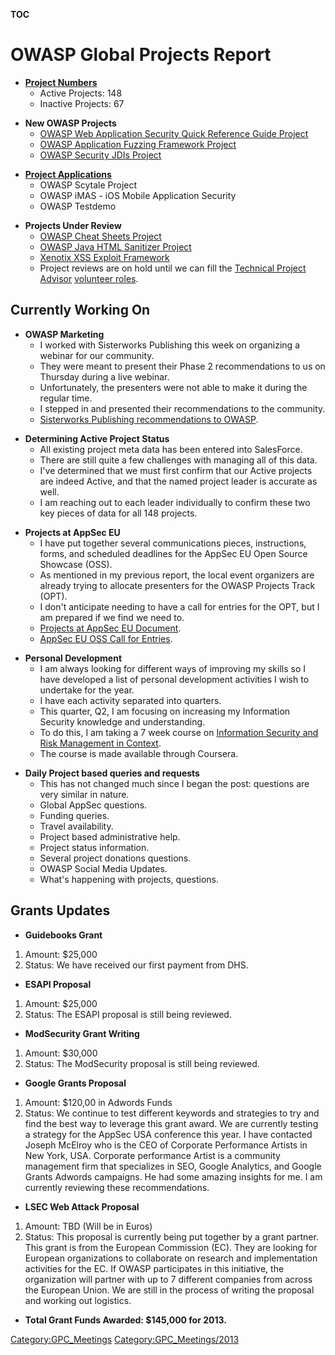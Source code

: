 __TOC__

# OWASP Global Projects Report

  - **[Project
    Numbers](https://docs.google.com/spreadsheet/ccc?key=0AllOCxlYdf1AdHBGbDhXQko4akJoVnMtMUpvZnJucVE&usp=sharing)**
      - Active Projects: 148
      - Inactive Projects: 67

<!-- end list -->

  - **New OWASP Projects**
      - [OWASP Web Application Security Quick Reference Guide
        Project](https://www.owasp.org/index.php/OWASP_Web_Application_Security_Quick_Reference_Guide_Project)
      - [OWASP Application Fuzzing Framework
        Project](https://www.owasp.org/index.php/OWASP_Application_Fuzzing_Framework_Project)
      - [OWASP Security JDIs
        Project](https://www.owasp.org/index.php/OWASP_Security_JDIs_Project)

<!-- end list -->

  - **[Project
    Applications](https://docs.google.com/a/owasp.org/spreadsheet/ccc?key=0Amvv_7Gz8Z7TdHZfWGhHZ0Z4UFFwZU42djBXcVVLSlE#gid=0)**
      - OWASP Scytale Project
      - OWASP iMAS - iOS Mobile Application Security
      - OWASP Testdemo

<!-- end list -->

  - **Projects Under Review**
      - [OWASP Cheat Sheets
        Project](https://www.owasp.org/index.php/Cheat_Sheets)
      - [OWASP Java HTML Sanitizer
        Project](https://www.owasp.org/index.php/OWASP_Java_HTML_Sanitizer_Project)
      - [Xenotix XSS Exploit
        Framework](https://www.owasp.org/index.php/OWASP_Xenotix_XSS_Exploit_Framework)
      - Project reviews are on hold until we can fill the [Technical
        Project
        Advisor](https://www.owasp.org/index.php/Projects/Reviews_Management_Proposal_2013)
        [volunteer
        roles](http://owasp.force.com/volunteers/GW_Volunteers__VolunteersJobListing?campaignid=701U0000000AUtE).

## Currently Working On

  - **OWASP Marketing**
      - I worked with Sisterworks Publishing this week on organizing a
        webinar for our community.
      - They were meant to present their Phase 2 recommendations to us
        on Thursday during a live webinar.
      - Unfortunately, the presenters were not able to make it during
        the regular time.
      - I stepped in and presented their recommendations to the
        community.
      - [Sisterworks Publishing recommendations to
        OWASP](https://www.owasp.org/images/c/c5/OWASP_Recommendations-Presentation2-April24.pdf).

<!-- end list -->

  - **Determining Active Project Status**
      - All existing project meta data has been entered into SalesForce.
      - There are still quite a few challenges with managing all of this
        data.
      - I've determined that we must first confirm that our Active
        projects are indeed Active, and that the named project leader is
        accurate as well.
      - I am reaching out to each leader individually to confirm these
        two key pieces of data for all 148 projects.

<!-- end list -->

  - **Projects at AppSec EU**
      - I have put together several communications pieces, instructions,
        forms, and scheduled deadlines for the AppSec EU Open Source
        Showcase (OSS).
      - As mentioned in my previous report, the local event organizers
        are already trying to allocate presenters for the OWASP Projects
        Track (OPT).
      - I don't anticipate needing to have a call for entries for the
        OPT, but I am prepared if we find we need to.
      - [Projects at AppSec EU
        Document](https://docs.google.com/document/d/1dOrUYtwlBXwfhPyZa9JYqV1MeUUjSxvjm5mwgMqJXhE/edit?usp=sharing).
      - [AppSec EU OSS Call for
        Entries](https://docs.google.com/a/owasp.org/spreadsheet/viewform?formkey=dGhkUUhkeDBWOVZPcVdzcWloYWhla3c6MA#gid=0).

<!-- end list -->

  - **Personal Development**
      - I am always looking for different ways of improving my skills so
        I have developed a list of personal development activities I
        wish to undertake for the year.
      - I have each activity separated into quarters.
      - This quarter, Q2, I am focusing on increasing my Information
        Security knowledge and understanding.
      - To do this, I am taking a 7 week course on [Information Security
        and Risk Management in
        Context](https://www.coursera.org/course/inforiskman).
      - The course is made available through Coursera.

<!-- end list -->

  - **Daily Project based queries and requests**
      - This has not changed much since I began the post: questions are
        very similar in nature.
      - Global AppSec questions.
      - Funding queries.
      - Travel availability.
      - Project based administrative help.
      - Project status information.
      - Several project donations questions.
      - OWASP Social Media Updates.
      - What's happening with projects, questions.

## Grants Updates

  - **Guidebooks Grant**

<!-- end list -->

1.  Amount: $25,000
2.  Status: We have received our first payment from DHS.

<!-- end list -->

  - **ESAPI Proposal**

<!-- end list -->

1.  Amount: $25,000
2.  Status: The ESAPI proposal is still being reviewed.

<!-- end list -->

  - **ModSecurity Grant Writing**

<!-- end list -->

1.  Amount: $30,000
2.  Status: The ModSecurity proposal is still being reviewed.

<!-- end list -->

  - **Google Grants Proposal**

<!-- end list -->

1.  Amount: $120,00 in Adwords Funds
2.  Status: We continue to test different keywords and strategies to try
    and find the best way to leverage this grant award. We are currently
    testing a strategy for the AppSec USA conference this year. I have
    contacted Joseph McElroy who is the CEO of Corporate Performance
    Artists in New York, USA. Corporate performance Artist is a
    community management firm that specializes in SEO, Google Analytics,
    and Google Grants Adwords campaigns. He had some amazing insights
    for me. I am currently reviewing these recommendations.

<!-- end list -->

  - **LSEC Web Attack Proposal**

<!-- end list -->

1.  Amount: TBD (Will be in Euros)
2.  Status: This proposal is currently being put together by a grant
    partner. This grant is from the European Commission (EC). They are
    looking for European organizations to collaborate on research and
    implementation activities for the EC. If OWASP participates in this
    initiative, the organization will partner with up to 7 different
    companies from across the European Union. We are still in the
    process of writing the proposal and working out logistics.

<!-- end list -->

  - **Total Grant Funds Awarded: $145,000 for 2013.**

[Category:GPC_Meetings](Category:GPC_Meetings "wikilink")
[Category:GPC_Meetings/2013](Category:GPC_Meetings/2013 "wikilink")